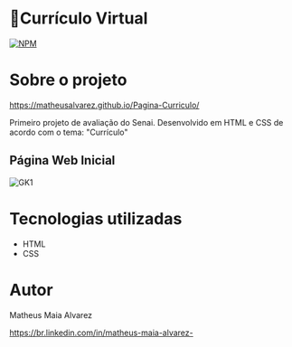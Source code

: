 # 📄Currículo Virtual

[![NPM](https://img.shields.io/npm/l/react)](https://github.com/MatheusAlvarez/Pagina-Curriculo/blob/main/LICENSE) 

# Sobre o projeto


https://matheusalvarez.github.io/Pagina-Curriculo/

Primeiro projeto de avaliação do Senai. Desenvolvido em HTML e CSS de acordo com o tema: "Currículo"


## Página Web Inicial
![GK1](https://github.com/MatheusAlvarez/Pagina-Curriculo/blob/main/_assets/Curr1.PNG)

# Tecnologias utilizadas
- HTML
- CSS

# Autor

Matheus Maia Alvarez

https://br.linkedin.com/in/matheus-maia-alvarez-

